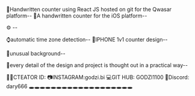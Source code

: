 
🤕Handwritten counter using React JS hosted on git for the Qwasar platform--
🤕A handwritten counter for the iOS platform--



⚙️ -- 

⌚️automatic time zone detection--
🍎IPHONE 1v1 counter design--

🌌unusual background--


🙊every detail of the design and project is thought out in a practical way--


👨‍💻CTEATOR ID:
📷INSTAGRAM:godzi.bi
💻GIT HUB: GODZI1100
👾Discord: dary666
🕳🕳🕳🕳🕳🕳🕳🕳🕳🕳🕳🕳🕳🕳🕳🕳🕳🕳🕳
